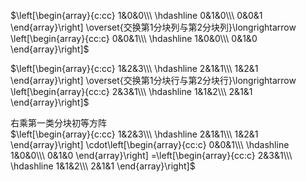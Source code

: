 $\left[\begin{array}{c:cc}  
1&0&0\\\  
\hdashline  
0&1&0\\\  
0&0&1  
\end{array}\right]  
\overset{交换第1分块列与第2分块列}\longrightarrow  
\left[\begin{array}{cc:c}  
0&0&1\\\  
\hdashline  
1&0&0\\\  
0&1&0  
\end{array}\right]$  
  
 $\left[\begin{array}{c:cc}  
1&2&3\\\  
\hdashline  
2&1&1\\\  
1&2&1  
\end{array}\right]  
\overset{交换第1分块行与第2分块行}\longrightarrow  
\left[\begin{array}{cc:c}  
2&3&1\\\  
\hdashline  
1&1&2\\\  
2&1&1  
\end{array}\right]$  
  
右乘第一类分块初等方阵  
 $\left[\begin{array}{c:cc}  
1&2&3\\\  
\hdashline  
2&1&1\\\  
1&2&1  
\end{array}\right]  
\cdot\left[\begin{array}{cc:c}  
0&0&1\\\  
\hdashline  
1&0&0\\\  
0&1&0  
\end{array}\right]  
=\left[\begin{array}{cc:c}  
2&3&1\\\  
\hdashline  
1&1&2\\\  
2&1&1  
\end{array}\right]$  
